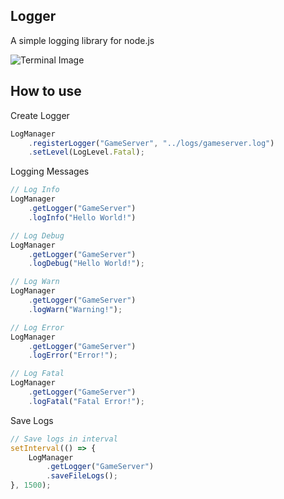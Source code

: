 ## Logger

A simple logging library for node.js

![Terminal Image](https://imgur.com/PYikk0n)

## How to use

Create Logger

```js
LogManager
    .registerLogger("GameServer", "../logs/gameserver.log")
    .setLevel(LogLevel.Fatal);
```

Logging Messages

```js
// Log Info
LogManager
    .getLogger("GameServer")
    .logInfo("Hello World!")

// Log Debug
LogManager
    .getLogger("GameServer")
    .logDebug("Hello World!");

// Log Warn
LogManager
    .getLogger("GameServer")
    .logWarn("Warning!");

// Log Error
LogManager
    .getLogger("GameServer")
    .logError("Error!");

// Log Fatal
LogManager
    .getLogger("GameServer")
    .logFatal("Fatal Error!");
```

Save Logs

```js
// Save logs in interval
setInterval(() => {
    LogManager
        .getLogger("GameServer")
        .saveFileLogs();
}, 1500);
```
